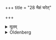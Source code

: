 +++
title = "28 भैक्षं चरेत्"

+++

<details><summary>मूलम्</summary>

भैक्षं चरेत् २८
</details>

<details><summary>Oldenberg</summary>

27. Let him go to beg food;
</details>

